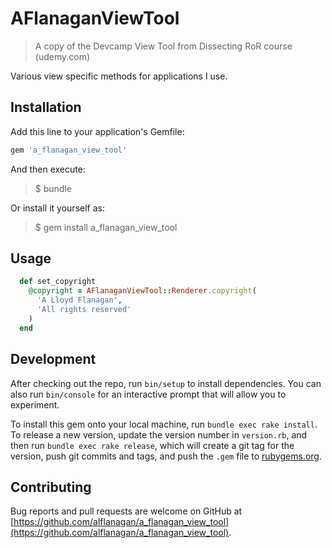 # AFlanaganViewTool

> A copy of the Devcamp View Tool from Dissecting RoR course (udemy.com)

Various view specific methods for applications I use.

## Installation

Add this line to your application's Gemfile:

```ruby
gem 'a_flanagan_view_tool'
```

And then execute:

> $ bundle

Or install it yourself as:

> $ gem install a_flanagan_view_tool

## Usage

```ruby
  def set_copyright
    @copyright = AFlanaganViewTool::Renderer.copyright(
      'A Lloyd Flanagan',
      'All rights reserved'
    )
  end
```

## Development

After checking out the repo, run `bin/setup` to install dependencies. You can also run `bin/console` for an interactive prompt that will allow you to experiment.

To install this gem onto your local machine, run `bundle exec rake install`. To release a new version, update the version number in `version.rb`, and then run `bundle exec rake release`, which will create a git tag for the version, push git commits and tags, and push the `.gem` file to [rubygems.org](https://rubygems.org).

## Contributing

Bug reports and pull requests are welcome on GitHub at [https://github.com/alflanagan/a_flanagan_view_tool](https://github.com/alflanagan/a_flanagan_view_tool).

